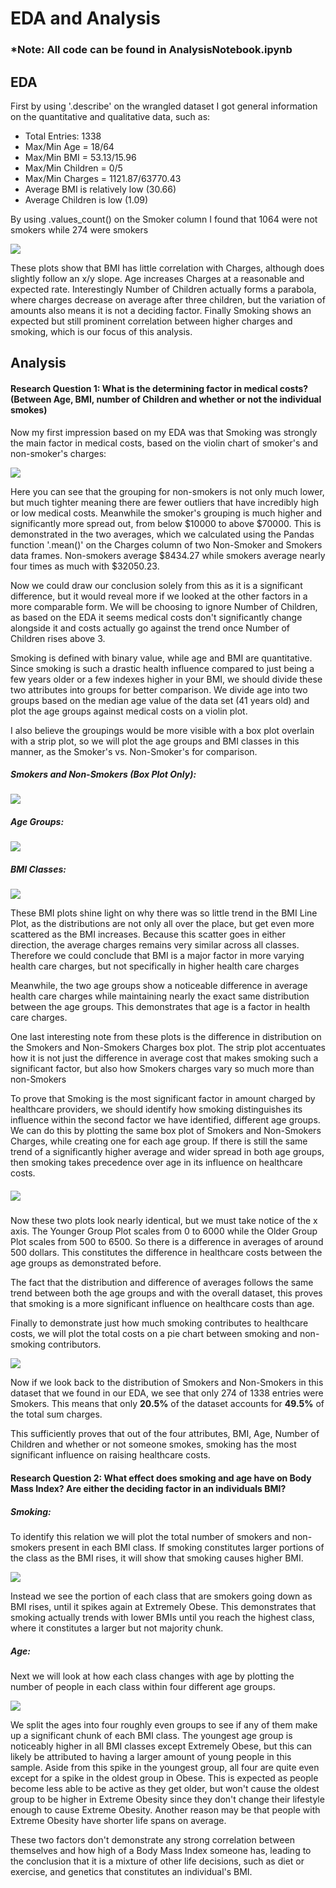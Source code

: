 
# EDA and Analysis

### *Note: All code can be found in AnalysisNotebook.ipynb

## EDA

First by using '.describe' on the wrangled dataset I got general information on the quantitative and qualitative data, such as:

- Total Entries: 1338
- Max/Min Age = 18/64
- Max/Min BMI = 53.13/15.96
- Max/Min Children = 0/5
- Max/Min Charges = 1121.87/63770.43
-  Average BMI is relatively low (30.66)
- Average Children is low (1.09)

By using .values_count() on the Smoker column I found that 1064 were not smokers while 274 were smokers



![](photos/EDA.png)

These plots show that BMI has little correlation with Charges, although does slightly follow an x/y slope. Age increases Charges at a reasonable and expected rate. Interestingly Number of Children actually forms a parabola, where charges decrease on average after three children, but the variation of amounts also means it is not a deciding factor. Finally Smoking shows an expected but still prominent correlation between higher charges and smoking, which is our focus of this analysis.

## Analysis

####  Research Question 1: What is the determining factor in medical costs? (Between Age, BMI, number of Children and whether or not the individual smokes)

Now my first impression based on my EDA was that Smoking was strongly the main factor in medical costs, based on the violin chart of smoker's and non-smoker's charges:

![](photos/Analysis1.png )

Here you can see that the grouping for non-smokers is not only much lower, but much tighter meaning there are fewer outliers that have incredibly high or low medical costs. Meanwhile the smoker's grouping is much higher and significantly more spread out, from below $10000 to above $70000. This is demonstrated in the two averages, which we calculated using the Pandas function '.mean()' on the Charges column of two Non-Smoker and Smokers data frames. Non-smokers average $8434.27 while smokers average nearly four times as much with $32050.23.

Now we could draw our conclusion solely from this as it is a significant difference, but it would reveal more if we looked at the other factors in a more comparable form.  We will be choosing to ignore Number of Children, as based on the EDA it seems medical costs don't significantly change alongside it and costs actually go against the trend once Number of Children rises above 3. 

Smoking is defined with binary value, while age and BMI are quantitative. Since smoking is such a drastic health influence compared to just being a few years older or a few indexes higher in your BMI, we should divide these two attributes into groups for better comparison. We divide age into two groups based on the median age value of the data set (41 years old) and plot the age groups against medical costs on a violin plot.

I also believe the groupings would be more visible with a box plot overlain with a strip plot, so we will plot the age groups and BMI classes in this manner, as the Smoker's vs. Non-Smoker's for comparison.

##### Smokers and Non-Smokers (Box Plot Only):

![](photos/Analysis4.png )

##### Age Groups:

![](photos/Analysis2.png )

##### BMI Classes:

![](photos/Analysis3.png )

These BMI plots shine light on why there was so little trend in the BMI Line Plot, as the distributions are not only all over the place, but get even more scattered as the BMI increases. Because this scatter goes in either direction, the average charges remains very similar across all classes. Therefore we could conclude that BMI is a major factor in more varying health care charges, but not specifically in higher health care charges

Meanwhile, the two age groups show a noticeable difference in average health care charges while maintaining nearly the exact same distribution between the age groups. This demonstrates that age is a factor in health care charges.

One last interesting note from these plots is the difference in distribution on the Smokers and Non-Smokers Charges box plot. The strip plot accentuates how it is not just the difference in average cost that makes smoking such a significant factor, but also how Smokers charges vary so much more than non-Smokers

To prove that Smoking is the most significant factor in amount charged by healthcare providers, we should identify how smoking distinguishes its influence within the second factor we have identified, different age groups. We can do this by plotting the same box plot of Smokers and Non-Smokers Charges, while creating one for each age group. If there is still the same trend of a significantly higher average and wider spread in both age groups, then smoking takes precedence over age in its influence on healthcare costs.

##### ![](photos/Analysis5.png )

Now these two plots look nearly identical, but we must take notice of the x axis. The Younger Group Plot scales from 0 to 6000 while the Older Group Plot scales from 500 to 6500. So there is a difference in averages of around 500 dollars. This constitutes the difference in healthcare costs between the age groups as demonstrated before.

The fact that the distribution and difference of averages follows the same trend between both the age groups and with the overall dataset, this proves that smoking is a more significant influence on healthcare costs than age.

Finally to demonstrate just how much smoking contributes to healthcare costs, we will plot the total costs on a pie chart between smoking and non-smoking contributors.

![](photos/Analysis6.png )

Now if we look back to the distribution of Smokers and Non-Smokers in this dataset that we found in our EDA, we see that only 274 of 1338 entries were Smokers. This means that only **20.5%** of the dataset accounts for **49.5%** of the total sum charges.

This sufficiently proves that out of the four attributes, BMI, Age, Number of Children and whether or not someone smokes, smoking has the most significant influence on raising healthcare costs.

#### Research Question 2: What effect does smoking and age have on Body Mass Index? Are either the deciding factor in an individuals BMI?

##### Smoking:

To identify this relation we will plot the total number of smokers and non-smokers present in each BMI class. If smoking constitutes larger portions of the class as the BMI rises, it will show that smoking causes higher BMI.

![](photos/Analysis7.png )

Instead we see the portion of each class that are smokers going down as BMI rises, until it spikes again at Extremely Obese. This demonstrates that smoking actually trends with lower BMIs until you reach the highest class, where it constitutes a larger but not majority chunk.

##### Age:

Next we will look at how each class changes with age by plotting the number of people in each class within four different age groups.

![](photos/Analysis8.png )



We split the ages into four roughly even groups to see if any of them make up a significant chunk of each BMI class. The youngest age group  is noticeably higher in all BMI classes except Extremely Obese, but this can likely be attributed to having a larger amount of young people in this sample. Aside from this spike in the youngest group, all four are quite even except for a spike in the oldest group in Obese. This is expected as people become less able to be active as they get older, but won't cause the oldest group to be higher in Extreme Obesity  since they don't change their lifestyle enough to cause Extreme Obesity. Another reason may be that people with Extreme Obesity have shorter life spans on average.

These two factors don't demonstrate any strong correlation between themselves and how high of a Body Mass Index someone has, leading to the conclusion that it is a mixture of other life decisions, such as diet or exercise, and genetics that constitutes an individual's BMI.
